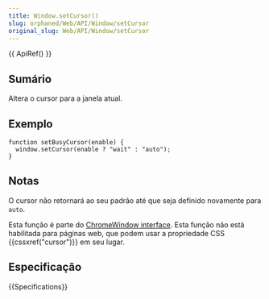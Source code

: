 ```yaml
---
title: Window.setCursor()
slug: orphaned/Web/API/Window/setCursor
original_slug: Web/API/Window/setCursor
---
```


{{ ApiRef() }}

## Sumário

Altera o cursor para a janela atual.

## Exemplo

```
function setBusyCursor(enable) {
  window.setCursor(enable ? "wait" : "auto");
}
```

## Notas

O cursor não retornará ao seu padrão até que seja definido novamente para `auto`.

Esta função é parte do [ChromeWindow interface](/pt-BR/docs/XPCOM_Interface_Reference/nsIDOMChromeWindow). Esta função não está habilitada para páginas web, que podem usar a propriedade CSS {{cssxref("cursor")}} em seu lugar.

## Especificação

{{Specifications}}
